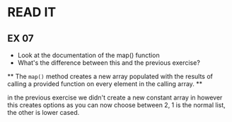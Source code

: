 # READ IT
## EX 07
* Look at the documentation of the map() function
* What's the difference between this and the previous exercise?

** The `map()` method creates a new array populated with the results of calling a provided function on every element in the calling array. **


in the previous exercise we didn't create a new constant array in however this creates options as you can now choose between 2, 1 is the normal list, the other is lower cased.

